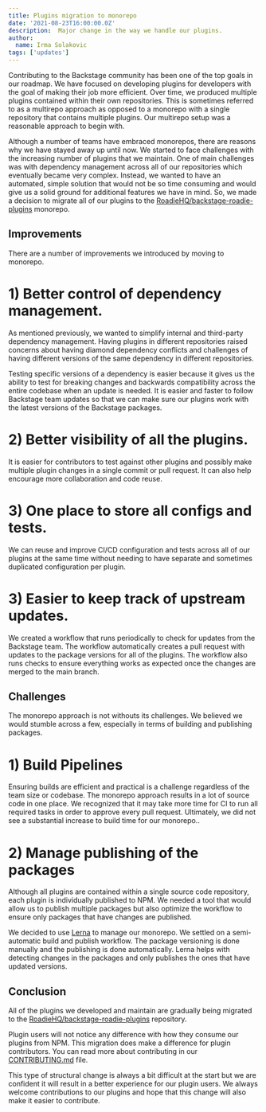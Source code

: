 ```yaml
---
title: Plugins migration to monorepo
date: '2021-08-23T16:00:00.0Z'
description:  Major change in the way we handle our plugins.
author:
  name: Irma Solakovic
tags: ['updates']
---
```


Contributing to the Backstage community has been one of the top goals in our roadmap. We have focused on developing plugins for developers with the goal of making their job more efficient. Over time, we produced multiple plugins contained within their own repositories. This is sometimes referred to as a multirepo approach as opposed to a monorepo with a single repository that contains multiple plugins. Our multirepo setup was a reasonable approach to begin with.

Although a number of teams have embraced monorepos, there are reasons why we have stayed away up until now. We started to face challenges with the increasing number of plugins that we maintain. One of main challenges was with dependency management across all of our repositories which eventually became very complex. Instead, we wanted to have an automated, simple solution that would not be so time consuming and would give us a solid ground for additional features we have in mind. So, we made a decision to migrate all of our plugins to the [RoadieHQ/backstage-roadie-plugins](https://github.com/RoadieHQ/backstage-roadie-plugins) monorepo.

## Improvements

There are a number of improvements we introduced by moving to monorepo.

# 1) Better control of dependency management.

As mentioned previously, we wanted to simplify internal and third-party dependency management. Having plugins in different repositories raised concerns about having diamond dependency conflicts and challenges of having different versions of the same dependency in different repositories.

Testing specific versions of a dependency is easier because it gives us the ability to test for breaking changes and backwards compatibility across the entire codebase when an update is needed. It is easier and faster to follow Backstage team updates so that we can make sure our plugins work with the latest versions of the Backstage packages.
# 2) Better visibility of all the plugins.

It is easier for contributors to test against other plugins and possibly make multiple plugin changes in a single commit or pull request. It can also help encourage more collaboration and code reuse.
# 3) One place to store all configs and tests.

We can reuse and improve CI/CD configuration and tests across all of our plugins at the same time without needing to have  separate and sometimes duplicated configuration per plugin.

# 3) Easier to keep track of upstream updates.

We created a workflow that runs periodically to check for updates from the Backstage team. The workflow automatically creates a pull request with updates to the package versions for all of the plugins. The workflow also runs checks to ensure everything works as expected once the changes are merged to the main branch.

## Challenges

The monorepo approach is not withouts its challenges. We believed we would stumble across a few, especially in terms of building and publishing packages.

# 1) Build Pipelines

Ensuring builds are efficient and practical is a challenge regardless of the team size or codebase. The monorepo approach results in a lot of source code in one place. We recognized that it may take more time for CI to run all required tasks in order to approve every pull request. Ultimately, we did not see a substantial increase to build time for our monorepo..

# 2) Manage publishing of the packages

Although all plugins are contained within a single source code repository, each plugin is individually published to NPM. We needed a tool that would allow us to publish multiple packages but also optimize the workflow to ensure only packages that have changes are published.

We decided to use [Lerna](https://lerna.js.org/) to manage our monorepo. We settled on a semi-automatic build and publish workflow. The package versioning is done manually and the publishing is done automatically. Lerna helps with detecting changes in the packages and only publishes the ones that have updated versions.

## Conclusion

All of the plugins we developed and maintain are gradually being migrated to the [RoadieHQ/backstage-roadie-plugins](https://github.com/RoadieHQ/backstage-roadie-plugins) repository.

Plugin users will not notice any difference with how they consume our plugins from NPM. This migration does make a difference for plugin contributors. You can read more about contributing in our [CONTRIBUTING.md](https://github.com/RoadieHQ/roadie-backstage-plugins/blob/main/CONTRIBUTING.md) file.

This type of structural change is always a bit difficult at the start but we are confident it will result in a better experience for our plugin users. We always welcome contributions to our plugins and hope that this change will also make it easier to contribute.
